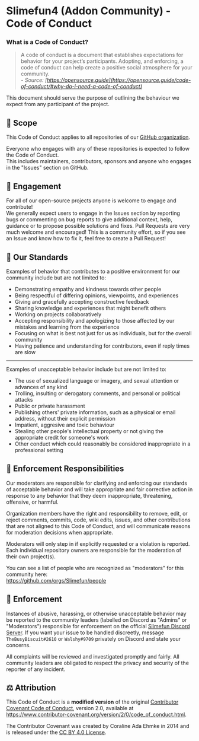 # Slimefun4 (Addon Community) - Code of Conduct
### What is a Code of Conduct?
> A code of conduct is a document that establishes expectations for behavior for your project’s participants. 
> Adopting, and enforcing, a code of conduct can help create a positive social atmosphere for your community.
<br>\- *Source: [https://opensource.guide](https://opensource.guide/code-of-conduct/#why-do-i-need-a-code-of-conduct)*

This document should serve the purpose of outlining the behaviour we expect from any participant of the project.

## :mag_right: Scope
This Code of Conduct applies to all repositories of our [GitHub organization](https://github.com/Slimefun-Addon-Community).

Everyone who engages with any of these repositories is expected to follow the Code of Conduct.<br>
This includes maintainers, contributors, sponsors and anyone who engages in the "Issues" section on GitHub.

## :loudspeaker: Engagement
For all of our open-source projects anyone is welcome to engage and contribute!<br>
We generally expect users to engage in the Issues section by reporting bugs or commenting on bug reports to give additional context, help, guidance or to propose possible solutions and fixes.
Pull Requests are very much welcome and encouraged! This is a community effort, so if you see an Issue and know how to fix it, feel free to create a Pull Request!

## :scroll: Our Standards
Examples of behavior that contributes to a positive environment for our community include but are not limited to:
* Demonstrating empathy and kindness towards other people
* Being respectful of differing opinions, viewpoints, and experiences
* Giving and gracefully accepting constructive feedback
* Sharing knowledge and experiences that might benefit others
* Working on projects collaboratively
* Accepting responsibility and apologizing to those affected by our mistakes and learning from the experience
* Focusing on what is best not just for us as individuals, but for the overall community
* Having patience and understanding for contributors, even if reply times are slow

<hr>

Examples of unacceptable behavior include but are not limited to:
* The use of sexualized language or imagery, and sexual attention or advances of any kind
* Trolling, insulting or derogatory comments, and personal or political attacks
* Public or private harassment
* Publishing others' private information, such as a physical or email address, without their explicit permission
* Impatient, aggresive and toxic behaviour
* Stealing other people's intellectual property or not giving the appropriate credit for someone's work
* Other conduct which could reasonably be considered inappropriate in a professional setting

## :round_pushpin: Enforcement Responsibilities
Our moderators are responsible for clarifying and enforcing our standards of
acceptable behavior and will take appropriate and fair corrective action in
response to any behavior that they deem inappropriate, threatening, offensive,
or harmful.

Organization members have the right and responsibility to remove, edit, or reject
comments, commits, code, wiki edits, issues, and other contributions that are
not aligned to this Code of Conduct, and will communicate reasons for moderation
decisions when appropriate.

Moderators will only step in if explicitly requested or a violation is reported.<br>
Each individual repository owners are responsible for the moderation of their own project(s).

You can see a list of people who are recognized as "moderators" for this community here:<br>
https://github.com/orgs/Slimefun/people

## :wrench: Enforcement
Instances of abusive, harassing, or otherwise unacceptable behavior may be
reported to the community leaders (labelled on Discord as "Admins" or "Moderators") responsible for enforcement on the official [Slimefun Discord Server](discord.gg/slimefun).
If you want your issue to be handled discreetly, message `TheBusyBiscuit#2610` or `Walshy#9709` privately on Discord and state your concerns.

All complaints will be reviewed and investigated promptly and fairly.
All community leaders are obligated to respect the privacy and security of the
reporter of any incident.

## :balance_scale: Attribution
This Code of Conduct is a **modified version** of the original [Contributor Covenant Code of Conduct](https://www.contributor-covenant.org),
version 2.0, available at
https://www.contributor-covenant.org/version/2/0/code_of_conduct.html.

The Contributor Covenant was created by Coraline Ada Ehmke in 2014 and is released under the [CC BY 4.0 License](https://github.com/ContributorCovenant/contributor_covenant/blob/release/LICENSE.md).
